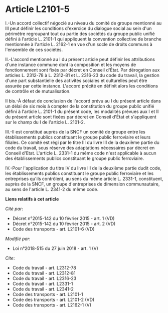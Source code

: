 # Article L2101-5

I.-Un accord collectif négocié au niveau du comité de groupe mentionné au III peut définir les conditions d'exercice du
dialogue social au sein d'un périmètre regroupant tout ou partie des sociétés du groupe public unifié défini à l'article L.
2101-1 qui appliquent la convention collective de branche mentionnée à l'article L. 2162-1 en vue d'un socle de droits
communs à l'ensemble de ces sociétés. 

II.-L'accord mentionné au I du présent article peut définir les attributions d'une instance commune dont la composition et
les moyens de fonctionnement sont fixés par décret en Conseil d'État. Par dérogation aux articles L. 2312-78 à L. 2312-81 et
L. 2316-23 du code du travail, la gestion d'une part substantielle des activités sociales et culturelles peut être assurée
par cette instance. L'accord précité en définit alors les conditions de contrôle et de mutualisation. 

II bis.-À défaut de conclusion de l'accord prévu au I du présent article dans un délai de six mois à compter de la
constitution du groupe public unifié défini à l'article L. 2101-1 du présent code, les modalités prévues aux I et II du
présent article sont fixées par décret en Conseil d'État et s'appliquent sur le champ du I de l'article L. 2101-2. 

III.-Il est constitué auprès de la SNCF un comité de groupe entre les établissements publics constituant le groupe public
ferroviaire et leurs filiales. Ce comité est régi par le titre III du livre III de la deuxième partie du code du travail,
sous réserve des adaptations nécessaires par décret en Conseil d'Etat. L'article L. 2331-1 du même code n'est applicable à
aucun des établissements publics constituant le groupe public ferroviaire. 

IV.-Pour l'application du titre IV du livre III de la deuxième partie dudit code, les établissements publics constituant le
groupe public ferroviaire et les entreprises qu'ils contrôlent, au sens du même article L. 2331-1, constituent, auprès de la
SNCF, un groupe d'entreprises de dimension communautaire, au sens de l'article L. 2341-2 du même code.

**Liens relatifs à cet article**

_Cité par_:

  - Décret n°2015-142 du 10 février 2015 - art. 1 (VD)
  - Décret n°2015-142 du 10 février 2015 - art. 2 (VD)
  - Code des transports - art. L2101-6 (VD)

_Modifié par_:

  - Loi n°2018-515 du 27 juin 2018 - art. 1 (V)

_Cite_:

  - Code du travail - art. L2312-78
  - Code du travail - art. L2312-81
  - Code du travail - art. L2316-23
  - Code du travail - art. L2331-1
  - Code du travail - art. L2341-2
  - Code des transports - art. L2101-1
  - Code des transports - art. L2101-2 (VD)
  - Code des transports - art. L2162-1 (V)
